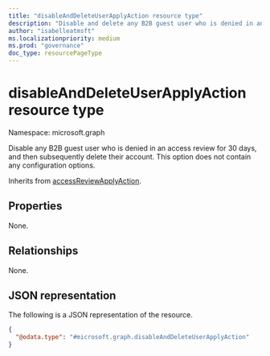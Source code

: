 ```yaml
---
title: "disableAndDeleteUserApplyAction resource type"
description: "Disable and delete any B2B guest user who is denied in an access review."
author: "isabelleatmsft"
ms.localizationpriority: medium
ms.prod: "governance"
doc_type: resourcePageType
---
```


# disableAndDeleteUserApplyAction resource type

Namespace: microsoft.graph

Disable any B2B guest user who is denied in an access review for 30 days, and then subsequently delete their account. This option does not contain any configuration options.

Inherits from [accessReviewApplyAction](../resources/accessreviewapplyaction.md).

## Properties
None.

## Relationships
None.

## JSON representation
The following is a JSON representation of the resource.
<!-- {
  "blockType": "resource",
  "@odata.type": "microsoft.graph.disableAndDeleteUserApplyAction"
}
-->
``` json
{
  "@odata.type": "#microsoft.graph.disableAndDeleteUserApplyAction"
}
```
